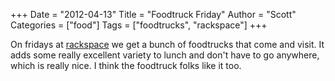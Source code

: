 +++
Date = "2012-04-13"
Title = "Foodtruck Friday"
Author = "Scott"
Categories = ["food"]
Tags = ["foodtrucks", "rackspace"]
+++

On fridays at [rackspace](https://www.rackspace.com) we get a bunch of foodtrucks that come and visit.  It adds some really excellent variety to lunch and don't have to go anywhere, which is really nice.  I think the foodtruck folks like it too.
